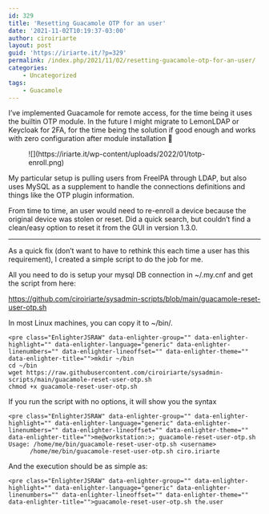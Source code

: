 ```yaml
---
id: 329
title: 'Resetting Guacamole OTP for an user'
date: '2021-11-02T10:19:37-03:00'
author: ciroiriarte
layout: post
guid: 'https://iriarte.it/?p=329'
permalink: /index.php/2021/11/02/resetting-guacamole-otp-for-an-user/
categories:
    - Uncategorized
tags:
    - Guacamole
---
```


I’ve implemented Guacamole for remote access, for the time being it uses the builtin OTP module. In the future I might migrate to LemonLDAP or Keycloak for 2FA, for the time being the solution if good enough and works with zero configuration after module installation 🙂

<figure class="wp-block-image size-full">![](https://iriarte.it/wp-content/uploads/2022/01/totp-enroll.png)</figure>My particular setup is pulling users from FreeIPA through LDAP, but also uses MySQL as a supplement to handle the connections definitions and things like the OTP plugin information.

From time to time, an user would need to re-enroll a device because the original device was stolen or reset. Did a quick search, but couldn’t find a clean/easy option to reset it from the GUI in version 1.3.0.

- - - - - -

As a quick fix (don’t want to have to rethink this each time a user has this requirement), I created a simple script to do the job for me.

All you need to do is setup your mysql DB connection in ~/.my.cnf and get the script from here:

<https://github.com/ciroiriarte/sysadmin-scripts/blob/main/guacamole-reset-user-otp.sh>

In most Linux machines, you can copy it to ~/bin/.

```
<pre class="EnlighterJSRAW" data-enlighter-group="" data-enlighter-highlight="" data-enlighter-language="generic" data-enlighter-linenumbers="" data-enlighter-lineoffset="" data-enlighter-theme="" data-enlighter-title="">mkdir ~/bin
cd ~/bin
wget https://raw.githubusercontent.com/ciroiriarte/sysadmin-scripts/main/guacamole-reset-user-otp.sh
chmod +x guacamole-reset-user-otp.sh
```

If you run the script with no options, it will show you the syntax

```
<pre class="EnlighterJSRAW" data-enlighter-group="" data-enlighter-highlight="" data-enlighter-language="generic" data-enlighter-linenumbers="" data-enlighter-lineoffset="" data-enlighter-theme="" data-enlighter-title="">me@workstation:>; guacamole-reset-user-otp.sh
Usage: /home/me/bin/guacamole-reset-user-otp.sh <username>
      /home/me/bin/guacamole-reset-user-otp.sh ciro.iriarte
```

And the execution should be as simple as:

```
<pre class="EnlighterJSRAW" data-enlighter-group="" data-enlighter-highlight="" data-enlighter-language="generic" data-enlighter-linenumbers="" data-enlighter-lineoffset="" data-enlighter-theme="" data-enlighter-title="">guacamole-reset-user-otp.sh the.user
```